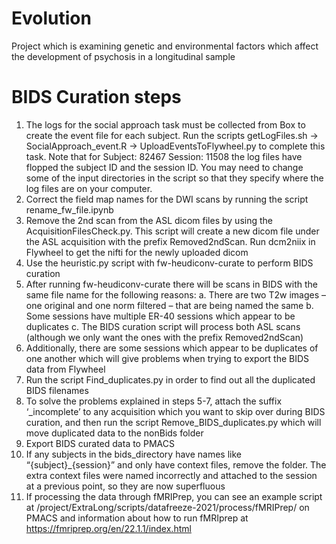 # Evolution
Project which is examining genetic and environmental factors which affect the development of psychosis in a longitudinal sample

# BIDS Curation steps
1.	The logs for the social approach task must be collected from Box to create the event file for each subject. Run the scripts getLogFiles.sh -> SocialApproach_event.R -> UploadEventsToFlywheel.py to complete this task. Note that for Subject: 82467 Session: 11508 the log files have flopped the subject ID and the session ID. You may need to change some of the input directories in the script so that they specify where the log files are on your computer. 
2.	Correct the field map names for the DWI scans by running the script rename_fw_file.ipynb 
3.	Remove the 2nd scan from the ASL dicom files by using the AcquisitionFilesCheck.py. This script will create a new dicom file under the ASL acquisition with the prefix Removed2ndScan. Run dcm2niix in Flywheel to get the nifti for the newly uploaded dicom
4.	Use the heuristic.py script with fw-heudiconv-curate to perform BIDS curation
5.	After running fw-heudiconv-curate there will be scans in BIDS with the same file name for the following reasons: 
a.	There are two T2w images – one original and one norm filtered – that are being named the same
b.	Some sessions have multiple ER-40 sessions which appear to be duplicates
c.	The BIDS curation script will process both ASL scans (although we only want the ones with the prefix Removed2ndScan)
6.	Additionally, there are some sessions which appear to be duplicates of one another which will give problems when trying to export the BIDS data from Flywheel
7.	Run the script Find_duplicates.py in order to find out all the duplicated BIDS filenames
8.	To solve the problems explained in steps 5-7, attach the suffix ‘_incomplete’ to any acquisition which you want to skip over during BIDS curation, and then run the script Remove_BIDS_duplicates.py which will move duplicated data to the nonBids folder
9.	Export BIDS curated data to PMACS
10.	If any subjects in the bids_directory have names like “{subject}_{session}” and only have context files, remove the folder. The extra context files were named incorrectly and attached to the session at a previous point, so they are now superfluous
11.	If processing the data through fMRIPrep, you can see an example script at /project/ExtraLong/scripts/datafreeze-2021/process/fMRIPrep/ on PMACS and information about how to run fMRIprep at https://fmriprep.org/en/22.1.1/index.html


